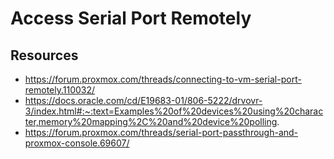 # Access Serial Port Remotely

## Resources
- https://forum.proxmox.com/threads/connecting-to-vm-serial-port-remotely.110032/
- https://docs.oracle.com/cd/E19683-01/806-5222/drvovr-3/index.html#:~:text=Examples%20of%20devices%20using%20character,memory%20mapping%2C%20and%20device%20polling.
- https://forum.proxmox.com/threads/serial-port-passthrough-and-proxmox-console.69607/

